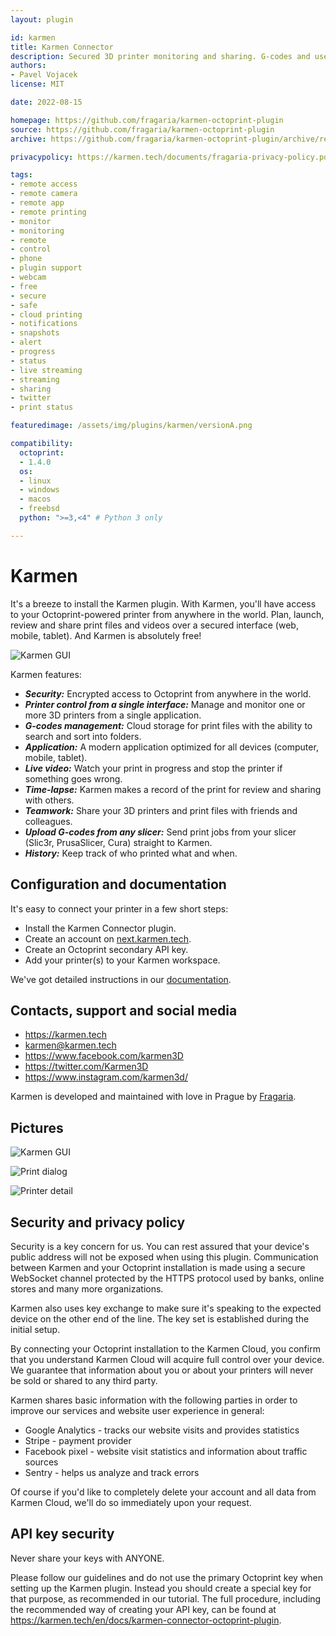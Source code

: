 ```yaml
---
layout: plugin

id: karmen
title: Karmen Connector
description: Secured 3D printer monitoring and sharing. G-codes and user management. Schedule print jobs, view print history and timelapse videos. FREE!
authors:
- Pavel Vojacek
license: MIT

date: 2022-08-15

homepage: https://github.com/fragaria/karmen-octoprint-plugin
source: https://github.com/fragaria/karmen-octoprint-plugin
archive: https://github.com/fragaria/karmen-octoprint-plugin/archive/refs/heads/main.zip

privacypolicy: https://karmen.tech/documents/fragaria-privacy-policy.pdf

tags:
- remote access
- remote camera
- remote app
- remote printing
- monitor
- monitoring
- remote
- control
- phone
- plugin support
- webcam
- free
- secure
- safe
- cloud printing
- notifications
- snapshots
- alert
- progress
- status
- live streaming
- streaming
- sharing
- twitter
- print status

featuredimage: /assets/img/plugins/karmen/versionA.png

compatibility:
  octoprint:
  - 1.4.0
  os:
  - linux
  - windows
  - macos
  - freebsd
  python: ">=3,<4" # Python 3 only

---
```


Karmen
===

It's a breeze to install the Karmen plugin. With Karmen, you'll have access to your Octoprint-powered printer from anywhere in the world. Plan, launch, review and share print files and videos over a secured interface (web, mobile, tablet). And Karmen is absolutely free!

![Karmen GUI](/assets/img/plugins/karmen/versionB.png)

Karmen features:

- ***Security:*** Encrypted access to Octoprint from anywhere in the world.
- ***Printer control from a single interface:*** Manage and monitor one or more 3D printers from a single application.
- ***G-codes management:*** Cloud storage for print files with the ability to search and sort into folders.
- ***Application:*** A modern application optimized for all devices (computer, mobile, tablet).
- ***Live video:*** Watch your print in progress and stop the printer if something goes wrong.
- ***Time-lapse:*** Karmen makes a record of the print for review and sharing with others.
- ***Teamwork:*** Share your 3D printers and print files with friends and colleagues.
- ***Upload G-codes from any slicer:*** Send print jobs from your slicer (Slic3r, PrusaSlicer, Cura) straight to Karmen.
- ***History:*** Keep track of who printed what and when.

Configuration and documentation
---

It's easy to connect your printer in a few short steps:

- Install the Karmen Connector plugin.
- Create an account on [next.karmen.tech](https://next.karmen.tech/).
- Create an Octoprint secondary API key.
- Add your printer(s) to your Karmen workspace.

We've got detailed instructions in our [documentation](https://docs.karmen.tech/#/karmen-octo-plugin).

Contacts, support and social media
---

- <https://karmen.tech>
- <karmen@karmen.tech>
- <https://www.facebook.com/karmen3D>
- <https://twitter.com/Karmen3D>
- <https://www.instagram.com/karmen3d/>

Karmen is developed and maintained with love in Prague by [Fragaria](https://fragaria.cz/).

Pictures
---

![Karmen GUI](/assets/img/plugins/karmen/versionA.png)

![Print dialog](/assets/img/plugins/karmen/printdialog.png)

![Printer detail](/assets/img/plugins/karmen/printerdetail.png)

Security and privacy policy
---

Security is a key concern for us. You can rest assured that your device's public address will not be exposed when using this plugin. Communication between Karmen and your Octoprint installation is made using a secure WebSocket channel protected by the HTTPS protocol used by banks, online stores and many more organizations.

Karmen also uses key exchange to make sure it's speaking to the expected device on the other end of the line. The key set is established during the initial setup.

By connecting your Octoprint installation to the Karmen Cloud, you confirm that you understand Karmen Cloud will acquire full control over your device. We guarantee that information about you or about your printers will never be sold or shared to any third party.

Karmen shares basic information with the following parties in order to improve our services and website user experience in general:

- Google Analytics - tracks our website visits and provides statistics
- Stripe - payment provider
- Facebook pixel - website visit statistics and information about traffic sources
- Sentry - helps us analyze and track errors

Of course if you'd like to completely delete your account and all data from Karmen Cloud, we'll do so immediately upon your request.

API key security
---

Never share your keys with ANYONE.

Please follow our guidelines and do not use the primary Octoprint key when setting up the Karmen plugin. Instead you should create a special key for that purpose, as recommended in our tutorial. The full procedure, including the recommended way of creating your API key, can be found at <https://karmen.tech/en/docs/karmen-connector-octoprint-plugin>.

